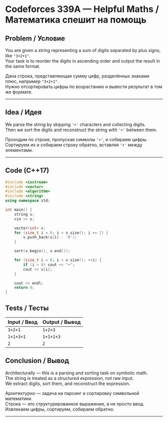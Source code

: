 # Codeforces 339A — Helpful Maths / Математика спешит на помощь

## Problem / Условие

You are given a string representing a sum of digits separated by plus signs, like `"3+2+1"`.  
Your task is to reorder the digits in ascending order and output the result in the same format.

Дана строка, представляющая сумму цифр, разделённых знаками плюс, например `"3+2+1"`.  
Нужно отсортировать цифры по возрастанию и вывести результат в том же формате.

---

## Idea / Идея

We parse the string by skipping `'+'` characters and collecting digits.  
Then we sort the digits and reconstruct the string with `'+'` between them.

Проходим по строке, пропуская символы `'+'`, и собираем цифры.  
Сортируем их и собираем строку обратно, вставляя `'+'` между элементами.

---

## Code (C++17)

```cpp
#include <iostream>
#include <vector>
#include <algorithm>
#include <string>
using namespace std;

int main() {
    string s;
    cin >> s;

    vector<int> v;
    for (size_t i = 0; i < s.size(); i += 2) {
        v.push_back(s[i] - '0');
    }

    sort(v.begin(), v.end());

    for (size_t i = 0; i < v.size(); ++i) {
        if (i > 0) cout << "+";
        cout << v[i];
    }

    cout << endl;
    return 0;
}
```

## Tests / Тесты

| Input / Ввод   | Output / Вывод |
|----------------|----------------|
| `3+2+1`         | `1+2+3`        |
| `1+1+3+1`       | `1+1+1+3`      |
| `2`             | `2`            |

## Conclusion / Вывод

Architecturally — this is a parsing and sorting task on symbolic math.  
The string is treated as a structured expression, not raw input.  
We extract digits, sort them, and reconstruct the expression.

Архитектурно — задача на парсинг и сортировку символьной математики.  
Строка — это структурированное выражение, а не просто ввод.  
Извлекаем цифры, сортируем, собираем обратно.



---
